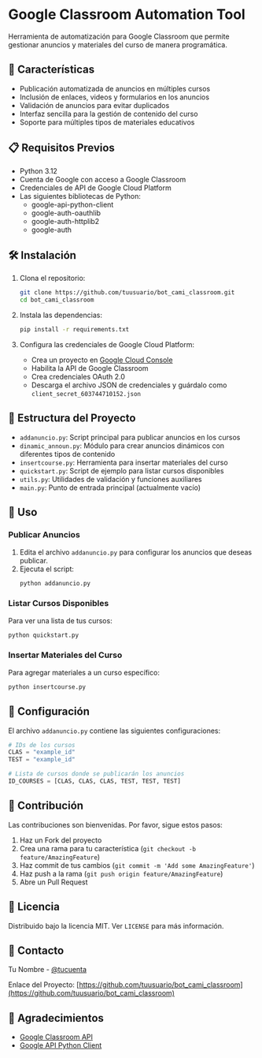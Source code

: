 # Google Classroom Automation Tool

Herramienta de automatización para Google Classroom que permite gestionar anuncios y materiales del curso de manera programática.

## 🚀 Características

- Publicación automatizada de anuncios en múltiples cursos
- Inclusión de enlaces, videos y formularios en los anuncios
- Validación de anuncios para evitar duplicados
- Interfaz sencilla para la gestión de contenido del curso
- Soporte para múltiples tipos de materiales educativos

## 📋 Requisitos Previos

- Python 3.12
- Cuenta de Google con acceso a Google Classroom
- Credenciales de API de Google Cloud Platform
- Las siguientes bibliotecas de Python:
  - google-api-python-client
  - google-auth-oauthlib
  - google-auth-httplib2
  - google-auth

## 🛠 Instalación

1. Clona el repositorio:
   ```bash
   git clone https://github.com/tuusuario/bot_cami_classroom.git
   cd bot_cami_classroom
   ```

2. Instala las dependencias:
   ```bash
   pip install -r requirements.txt
   ```

3. Configura las credenciales de Google Cloud Platform:
   - Crea un proyecto en [Google Cloud Console](https://console.cloud.google.com/)
   - Habilita la API de Google Classroom
   - Crea credenciales OAuth 2.0
   - Descarga el archivo JSON de credenciales y guárdalo como `client_secret_603744710152.json`

## 📁 Estructura del Proyecto

- `addanuncio.py`: Script principal para publicar anuncios en los cursos
- `dinamic_announ.py`: Módulo para crear anuncios dinámicos con diferentes tipos de contenido
- `insertcourse.py`: Herramienta para insertar materiales del curso
- `quickstart.py`: Script de ejemplo para listar cursos disponibles
- `utils.py`: Utilidades de validación y funciones auxiliares
- `main.py`: Punto de entrada principal (actualmente vacío)

## 🚀 Uso

### Publicar Anuncios

1. Edita el archivo `addanuncio.py` para configurar los anuncios que deseas publicar.
2. Ejecuta el script:
   ```bash
   python addanuncio.py
   ```

### Listar Cursos Disponibles

Para ver una lista de tus cursos:
```bash
python quickstart.py
```

### Insertar Materiales del Curso

Para agregar materiales a un curso específico:
```bash
python insertcourse.py
```

## 🔧 Configuración

El archivo `addanuncio.py` contiene las siguientes configuraciones:

```python
# IDs de los cursos
CLAS = "example_id"
TEST = "example_id"

# Lista de cursos donde se publicarán los anuncios
ID_COURSES = [CLAS, CLAS, CLAS, TEST, TEST, TEST]
```

## 🤝 Contribución

Las contribuciones son bienvenidas. Por favor, sigue estos pasos:

1. Haz un Fork del proyecto
2. Crea una rama para tu característica (`git checkout -b feature/AmazingFeature`)
3. Haz commit de tus cambios (`git commit -m 'Add some AmazingFeature'`)
4. Haz push a la rama (`git push origin feature/AmazingFeature`)
5. Abre un Pull Request

## 📄 Licencia

Distribuido bajo la licencia MIT. Ver `LICENSE` para más información.

## 📧 Contacto

Tu Nombre - [@tucuenta](https://twitter.com/tucuenta)

Enlace del Proyecto: [https://github.com/tuusuario/bot_cami_classroom](https://github.com/tuusuario/bot_cami_classroom)

## 🙏 Agradecimientos

- [Google Classroom API](https://developers.google.com/classroom)
- [Google API Python Client](https://github.com/googleapis/google-api-python-client)
